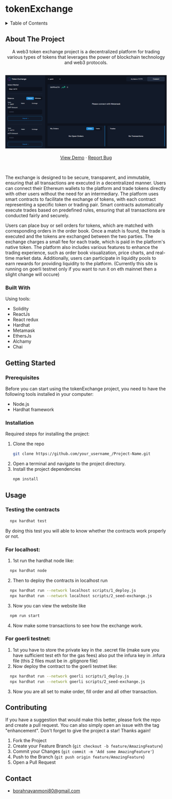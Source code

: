 # tokenExchange



<!-- TABLE OF CONTENTS -->
<details>
  <summary>Table of Contents</summary>
  <ol>
    <li>
      <a href="#about-the-project">About The Project</a>
      <ul>
        <li><a href="#built-with">Built With</a></li>
      </ul>
    </li>
    <li>
      <a href="#getting-started">Getting Started</a>
      <ul>
        <li><a href="#prerequisites">Prerequisites</a></li>
        <li><a href="#installation">Installation</a></li>
      </ul>
    </li>
    <li><a href="#usage">Usage</a></li>
    <li><a href="#contributing">Contributing</a></li>
    <li><a href="#contact">Contact</a></li>
  </ol>
</details>

<!-- ABOUT THE PROJECT -->
## About The Project

  <p align="center">
   A web3 token exchange project is a decentralized platform for trading various types of tokens that leverages the power of blockchain technology and web3 protocols.
    <br />
    <br />
    <div align="center">
    <img src="https://github.com/0xnayan/tokenExchange/blob/master/token.png" alt="Logo" >
    </a>
    <br/>
    <br/>
    <a href="https://cool-meadow-8598.on.fleek.co/">View Demo</a>
    ·
    <a href="https://github.com/0xnayan/tokenExchange/issues">Report Bug</a>
  </p>
</div>
</br>
<p>The exchange is designed to be secure, transparent, and immutable, ensuring that all transactions are executed in a decentralized manner. Users can connect their Ethereum wallets to the platform and trade tokens directly with other users without the need for an intermediary. The platform uses smart contracts to facilitate the exchange of tokens, with each contract representing a specific token or trading pair. Smart contracts automatically execute trades based on predefined rules, ensuring that all transactions are conducted fairly and securely.

Users can place buy or sell orders for tokens, which are matched with corresponding orders in the order book. Once a match is found, the trade is executed and the tokens are exchanged between the two parties. The exchange charges a small fee for each trade, which is paid in the platform's native token.
The platform also includes various features to enhance the trading experience, such as order book visualization, price charts, and real-time market data. Additionally, users can participate in liquidity pools to earn rewards for providing liquidity to the platform.
(Currently this site is running on goerli testnet only if you want to run it on eth mainnet then a slight change will occure)
</p>

### Built With
Using tools:

- Solidity
- ReactJs
- React redux
- Hardhat
- Metamask
- EthersJs
- Alchamy
- Chai

<!-- GETTING STARTED -->
## Getting Started

### Prerequisites

Before you can start using the tokenExchange project, you need to have the following tools installed in your computer:
- Node.js
- Hardhat framework


### Installation

Required steps for installing the project:

1. Clone the repo
   ```sh
   git clone https://github.com/your_username_/Project-Name.git
   ```
2. Open a terminal and navigate to the project directory.
3. Install the project dependencies
   ```sh
   npm install
   ```

<!-- USAGE EXAMPLES -->
## Usage
### Testing the contracts
 ```sh
   npx hardhat test
   ```
By doing this test you will able to know whether the contracts work properly or not.

### For localhost:
1. 1st run the hardhat node like:
 ```sh
   npx hardhat node
   ```
2. Then to deploy the contracts in localhost run
 ```sh
   npx hardhat run --network localhost scripts/1_deploy.js
   npx hardhat run --network localhost scripts/2_seed-exchange.js
   ```
3. Now you can view the website like
 ```sh
   npm run start
   ```
4. Now make some transactions to see how the exchange work.
### For goerli testnet:
1. 1st you have to store the private key in the .secret file (make sure you have sufficient test eth for the gas fees) also put the infura key in .infura file
(this 2 files must be in .gitignore file)
2. Now deploy the contract to the goerli testnet like:
 ```sh
   npx hardhat run --network goerli scripts/1_deploy.js
   npx hardhat run --network goerli scripts/2_seed-exchange.js
   ```
3. Now you are all set to make order, fill order and all other transaction.

<!-- CONTRIBUTING -->
## Contributing

If you have a suggestion that would make this better, please fork the repo and create a pull request. You can also simply open an issue with the tag "enhancement".
Don't forget to give the project a star! Thanks again!

1. Fork the Project
2. Create your Feature Branch (`git checkout -b feature/AmazingFeature`)
3. Commit your Changes (`git commit -m 'Add some AmazingFeature'`)
4. Push to the Branch (`git push origin feature/AmazingFeature`)
5. Open a Pull Request

<!-- CONTACT -->
## Contact

- borahnayanmoni80@gmail.com

